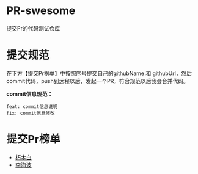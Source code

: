 # PR-swesome

提交Pr的代码测试仓库

# 提交规范

在下方【提交Pr榜单】中按照序号提交自己的githubName 和 githubUrl，然后commit代码，push到远程以后，发起一个PR，符合规范以后我会合并代码。

**commit信息规范：**

```
feat: commit信息说明 
fix: commit信息修改
```

# 提交Pr榜单

- [朽木白](https://github.com/xiumubai)
- [李海波](https://github.com/lhbDesign)